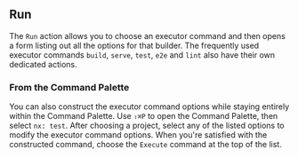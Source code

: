 ## Run

The `Run` action allows you to choose an executor command and then opens a form listing out all the options for that builder. The frequently used executor commands `build`, `serve`, `test`, `e2e` and `lint` also have their own dedicated actions.

### From the Command Palette

You can also construct the executor command options while staying entirely within the Command Palette. Use `⇧⌘P` to open the Command Palette, then select `nx: test`. After choosing a project, select any of the listed options to modify the executor command options. When you're satisfied with the constructed command, choose the `Execute` command at the top of the list.
